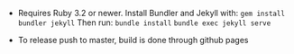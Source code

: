 - Requires Ruby 3.2 or newer. Install Bundler and Jekyll with:
  `gem install bundler jekyll`
  Then run:
  `bundle install`
  `bundle exec jekyll serve`

- To release
  push to master, build is done through github pages
